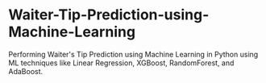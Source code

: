 # Waiter-Tip-Prediction-using-Machine-Learning
Performing Waiter's Tip Prediction using Machine Learning in Python using ML techniques like Linear Regression, XGBoost, RandomForest, and AdaBoost.
